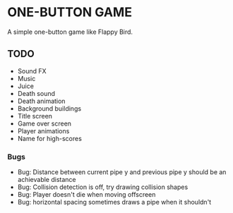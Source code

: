 # ONE-BUTTON GAME

A simple one-button game like Flappy Bird.

## TODO

- Sound FX
- Music
- Juice
- Death sound
- Death animation
- Background buildings
- Title screen
- Game over screen
- Player animations
- Name for high-scores

### Bugs

- Bug: Distance between current pipe y and previous pipe y should be an achievable distance
- Bug: Collision detection is off, try drawing collision shapes
- Bug: Player doesn't die when moving offscreen
- Bug: horizontal spacing sometimes draws a pipe when it shouldn't

